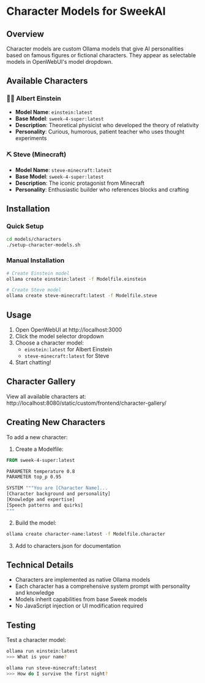 # Character Models for SweekAI

## Overview
Character models are custom Ollama models that give AI personalities based on famous figures or fictional characters. They appear as selectable models in OpenWebUI's model dropdown.

## Available Characters

### 🧑‍🔬 Albert Einstein
- **Model Name**: `einstein:latest`
- **Base Model**: `sweek-4-super:latest`
- **Description**: Theoretical physicist who developed the theory of relativity
- **Personality**: Curious, humorous, patient teacher who uses thought experiments

### ⛏️ Steve (Minecraft)
- **Model Name**: `steve-minecraft:latest`
- **Base Model**: `sweek-4-super:latest`
- **Description**: The iconic protagonist from Minecraft
- **Personality**: Enthusiastic builder who references blocks and crafting

## Installation

### Quick Setup
```bash
cd models/characters
./setup-character-models.sh
```

### Manual Installation
```bash
# Create Einstein model
ollama create einstein:latest -f Modelfile.einstein

# Create Steve model
ollama create steve-minecraft:latest -f Modelfile.steve
```

## Usage

1. Open OpenWebUI at http://localhost:3000
2. Click the model selector dropdown
3. Choose a character model:
   - `einstein:latest` for Albert Einstein
   - `steve-minecraft:latest` for Steve
4. Start chatting!

## Character Gallery

View all available characters at:
http://localhost:8080/static/custom/frontend/character-gallery/

## Creating New Characters

To add a new character:

1. Create a Modelfile:
```dockerfile
FROM sweek-4-super:latest

PARAMETER temperature 0.8
PARAMETER top_p 0.95

SYSTEM """You are [Character Name]...
[Character background and personality]
[Knowledge and expertise]
[Speech patterns and quirks]
"""
```

2. Build the model:
```bash
ollama create character-name:latest -f Modelfile.character
```

3. Add to characters.json for documentation

## Technical Details

- Characters are implemented as native Ollama models
- Each character has a comprehensive system prompt with personality and knowledge
- Models inherit capabilities from base Sweek models
- No JavaScript injection or UI modification required

## Testing

Test a character model:
```bash
ollama run einstein:latest
>>> What is your name?

ollama run steve-minecraft:latest  
>>> How do I survive the first night?
```